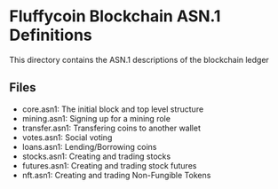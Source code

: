 # Fluffycoin Blockchain ASN.1 Definitions

This directory contains the ASN.1 descriptions of the blockchain ledger

## Files

* core.asn1: The initial block and top level structure
* mining.asn1: Signing up for a mining role
* transfer.asn1: Transfering coins to another wallet
* votes.asn1: Social voting
* loans.asn1: Lending/Borrowing coins
* stocks.asn1: Creating and trading stocks
* futures.asn1: Creating and trading stock futures
* nft.asn1: Creating and trading Non-Fungible Tokens
